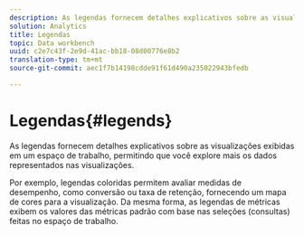 ```yaml
---
description: As legendas fornecem detalhes explicativos sobre as visualizações exibidas em um espaço de trabalho, permitindo que você explore mais os dados representados nas visualizações.
solution: Analytics
title: Legendas
topic: Data workbench
uuid: c2e7c43f-2e9d-41ac-bb18-08d00776e8b2
translation-type: tm+mt
source-git-commit: aec1f7b14198cdde91f61d490a235022943bfedb

---
```



# Legendas{#legends}

As legendas fornecem detalhes explicativos sobre as visualizações exibidas em um espaço de trabalho, permitindo que você explore mais os dados representados nas visualizações.

Por exemplo, legendas coloridas permitem avaliar medidas de desempenho, como conversão ou taxa de retenção, fornecendo um mapa de cores para a visualização. Da mesma forma, as legendas de métricas exibem os valores das métricas padrão com base nas seleções (consultas) feitas no espaço de trabalho.
